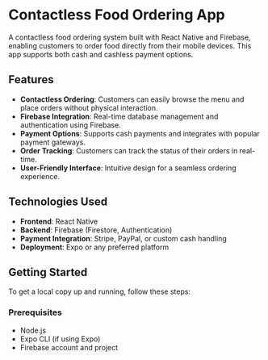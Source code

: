 # Contactless Food Ordering App

A contactless food ordering system built with React Native and Firebase, enabling customers to order food directly from their mobile devices. This app supports both cash and cashless payment options.

## Features

- **Contactless Ordering**: Customers can easily browse the menu and place orders without physical interaction.
- **Firebase Integration**: Real-time database management and authentication using Firebase.
- **Payment Options**: Supports cash payments and integrates with popular payment gateways.
- **Order Tracking**: Customers can track the status of their orders in real-time.
- **User-Friendly Interface**: Intuitive design for a seamless ordering experience.

## Technologies Used

- **Frontend**: React Native
- **Backend**: Firebase (Firestore, Authentication)
- **Payment Integration**: Stripe, PayPal, or custom cash handling
- **Deployment**: Expo or any preferred platform

## Getting Started

To get a local copy up and running, follow these steps:

### Prerequisites

- Node.js
- Expo CLI (if using Expo)
- Firebase account and project

